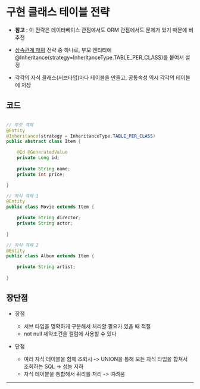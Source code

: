 # 구현 클래스 테이블 전략

- **참고** : 이 전략은 데이터베이스 관점에서도 ORM 관점에서도 문제가 있기 때문에 비추천

- [상속관계 매핑](상속관계%20매핑.md) 전략 중 하나로, 부모 엔티티에 @Inheritance(strategy=InheritanceType.TABLE_PER_CLASS)를 붙여서 설정
- 각각의 자식 클래스(서브타입)마다 테이블을 만들고, 공통속성 역시 각각의 테이블에 저장

## 코드
```JAVA

// 부모 객체
@Entity
@Inheritance(strategy = InheritanceType.TABLE_PER_CLASS)
public abstract class Item {

	@Id @GeneratedValue
	private Long id;
	
	private String name;
	private int price;

}

// 자식 객체 1
@Entity
public class Movie extends Item {

	private String director;
	private String actor;
	
}

// 자식 객체 2
@Entity
public class Album extends Item {

	private String artist;
	
}

```

## 장단점

- 장점
	- 서브 타입을 명확하게 구분해서 처리할 필요가 있을 때 적절
	- not null 제약조건을 컬럼에 사용할 수 있다

- 단점
	- 여러 자식 테이블을 함께 조회시 -> UNION을 통해 모든 자식 타입을 합쳐서 조회하는 SQL -> 성능 저하
	- 자식 테이블을 통합해서 쿼리를 처리 -> 여려움



---
